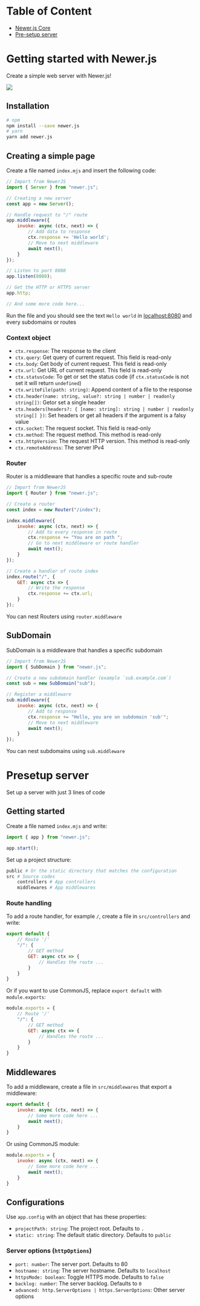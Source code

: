 # Table of Content
- [Newer.js Core](#getting-started-with-newer.js)
- [Pre-setup server](#presetup-server)

# Getting started with Newer.js

Create a simple web server with Newer.js!

![](ico.png)

## Installation
```sh
# npm
npm install --save newer.js
# yarn
yarn add newer.js
```

## Creating a simple page

Create a file named `index.mjs` and insert the following code:

```javascript
// Import from NewerJS
import { Server } from "newer.js";

// Creating a new server
const app = new Server();

// Handle request to "/" route
app.middleware({
    invoke: async (ctx, next) => {
        // Add data to response 
        ctx.response += 'Hello world';
        // Move to next middleware
        await next();
    }
});

// Listen to port 8080
app.listen(8080);

// Get the HTTP or HTTPS server
app.http;

// And some more code here...
```

Run the file and you should see the text `Hello world` in [localhost:8080](http://localhost:8080) and every subdomains or routes

### Context object

- `ctx.response`: The response to the client
- `ctx.query`: Get query of current request. This field is read-only
- `ctx.body`: Get body of current request. This field is read-only
- `ctx.url`: Get URL of current request. This field is read-only
- `ctx.statusCode`: To get or set the status code (if `ctx.statusCode` is not set it will return `undefined`)
- `ctx.writeFile(path: string)`: Append content of a file to the response
- `ctx.header(name: string, value?: string | number | readonly string[])`: Getor set a single header
- `ctx.headers(headers?: { [name: string]: string | number | readonly string[] })`: Set headers or get all headers if the argument is a falsy value
- `ctx.socket`: The request socket. This field is read-only
- `ctx.method`: The request method. This method is read-only
- `ctx.httpVersion`: The request HTTP version. This method is read-only
- `ctx.remoteAddress`: The server IPv4

### Router

Router is a middleware that handles a specific route and sub-route

```javascript
// Import from NewerJS
import { Router } from "newer.js";

// Create a router
const index = new Router("/index");

index.middleware({
    invoke: async (ctx, next) => {
        // Add to every response in route
        ctx.response += "You are on path ";
        // Go to next middleware or route handler
        await next();
    }
});

// Create a handler of route index
index.route("/", {
    GET: async ctx => {
        // Write the response
        ctx.response += ctx.url;
    }
});
```

You can nest Routers using `router.middleware`

## SubDomain

SubDomain is a middleware that handles a specific subdomain

```javascript
// Import from NewerJS
import { SubDomain } from "newer.js";

// Create a new subdomain handler (example `sub.example.com`)
const sub = new SubDomain("sub");

// Register a middleware
sub.middleware({
    invoke: async (ctx, next) => {
        // Add to response
        ctx.response += "Hello, you are on subdomain 'sub'";
        // Move to next middleware
        await next();
    }
});
```

You can nest subdomains using `sub.middleware`

# Presetup server

Set up a server with just 3 lines of code

## Getting started

Create a file named `index.mjs` and write:

```javascript
import { app } from "newer.js";

app.start();
```

Set up a project structure:
```sh
public # Or the static directory that matches the configuration
src # Source codes
    controllers # App controllers
    middlewares # App middlewares
```

### Route handling
To add a route handler, for example `/`, create a file in `src/controllers` and write:
```javascript
export default {
    // Route '/'
    "/": {
        // GET method
        GET: async ctx => {
            // Handles the route ...
        }
    }
}
```

Or if you want to use CommonJS, replace `export default` with `module.exports`:
```javascript
module.exports = {
    // Route '/'
    "/": {
        // GET method
        GET: async ctx => {
            // Handles the route ...
        }
    }
}
```

## Middlewares
To add a middleware, create a file in `src/middlewares` that export a middleware:
```javascript
export default {
    invoke: async (ctx, next) => {
        // Some more code here ...
        await next();
    }
}
```

Or using CommonJS module:
```javascript
module.exports = {
    invoke: async (ctx, next) => {
        // Some more code here ...
        await next();
    }
}
```

## Configurations
Use `app.config` with an object that has these properties:

- `projectPath: string`: The project root. Defaults to `.`
- `static: string`: The default static directory. Defaults to `public`

### Server options (`httpOptions`)
- `port: number`: The server port. Defaults to 80
- `hostname: string`: The server hostname. Defaults to `localhost`
- `httpsMode: boolean`: Toggle HTTPS mode. Defaults to `false`
- `backlog: number`: The server backlog. Defaults to `0`
- `advanced: http.ServerOptions | https.ServerOptions`: Other server options 